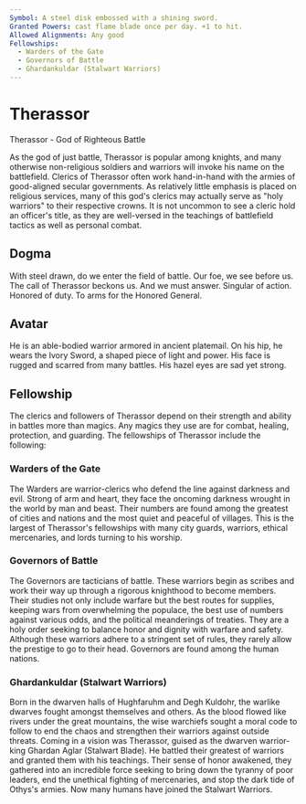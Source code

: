 ```yaml
---
Symbol: A steel disk embossed with a shining sword.
Granted Powers: cast flame blade once per day. +1 to hit.
Allowed Alignments: Any good
Fellowships:
  - Warders of the Gate
  - Governors of Battle
  - Ghardankuldar (Stalwart Warriors)
---
```


# Therassor

Therassor - God of Righteous Battle

As the god of just battle, Therassor is popular among knights, and many otherwise non-religious soldiers and warriors will invoke his name on the battlefield. Clerics of Therassor often work hand-in-hand with the armies of good-aligned secular governments. As relatively little emphasis is placed on religious services, many of this god's clerics may actually serve as "holy warriors" to their respective crowns. It is not uncommon to see a cleric hold an officer's title, as they are well-versed in the teachings of battlefield tactics as well as personal combat.

## Dogma
With steel drawn, do we enter the field of battle. Our foe, we see before us. The call of Therassor beckons us. And we must answer. Singular of action. Honored of duty. To arms for the Honored General.

## Avatar
He is an able-bodied warrior armored in ancient platemail. On his hip, he wears the Ivory Sword, a shaped piece of light and power. His face is rugged and scarred from many battles. His hazel eyes are sad yet strong.

## Fellowship
The clerics and followers of Therassor depend on their strength and ability in battles more than magics. Any magics they use are for combat, healing, protection, and guarding.
The fellowships of Therassor include the following:

### Warders of the Gate
The Warders are warrior-clerics who defend the line against darkness and evil. Strong of arm and heart, they face the oncoming darkness wrought in the world by man and beast. Their numbers are found among the greatest of cities and nations and the most quiet and peaceful of villages. This is the largest of Therassor's fellowships with many city guards, warriors, ethical mercenaries, and lords turning to his worship.

### Governors of Battle
The Governors are tacticians of battle. These warriors begin as scribes and work their way up through a rigorous knighthood to become members. Their studies not only include warfare but the best routes for supplies, keeping wars from overwhelming the populace, the best use of numbers against various odds, and the political meanderings of treaties. They are a holy order seeking to balance honor and dignity with warfare and safety. Although these warriors adhere to a stringent set of rules, they rarely allow the prestige to go to their head. Governors are found among the human nations.

### Ghardankuldar (Stalwart Warriors)
Born in the dwarven halls of Hughfaruhm and Degh Kuldohr, the warlike dwarves fought amongst themselves and others. As the blood flowed like rivers under the great mountains, the wise warchiefs sought a moral code to follow to end the chaos and strengthen their warriors against outside threats. Coming in a vision was Therassor, guised as the dwarven warrior-king Ghardan Aglar (Stalwart Blade). He battled their greatest of warriors and granted them with his teachings. Their sense of honor awakened, they gathered into an incredible force seeking to bring down the tyranny of poor leaders, end the unethical fighting of mercenaries, and stop the dark tide of Othys's armies. Now many humans have joined the Stalwart Warriors.